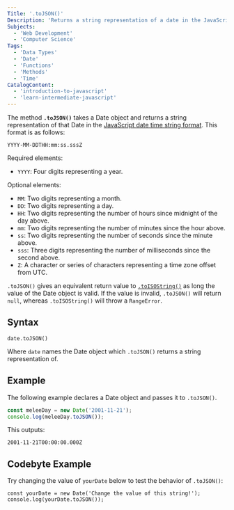 ```yaml
---
Title: '.toJSON()'
Description: 'Returns a string representation of a date in the JavaScript date time string format.'
Subjects:
  - 'Web Development'
  - 'Computer Science'
Tags:
  - 'Data Types'
  - 'Date'
  - 'Functions'
  - 'Methods'
  - 'Time'
CatalogContent:
  - 'introduction-to-javascript'
  - 'learn-intermediate-javascript'
---
```


The method **`.toJSON()`** takes a Date object and returns a string representation of that Date in the [JavaScript date time string format](https://tc39.es/ecma262/multipage/numbers-and-dates.html#sec-date-time-string-format). This format is as follows:

```
YYYY-MM-DDTHH:mm:ss.sssZ
```

Required elements:

- `YYYY`: Four digits representing a year.

Optional elements:

- `MM`: Two digits representing a month.
- `DD`: Two digits representing a day.
- `HH`: Two digits representing the number of hours since midnight of the day above.
- `mm`: Two digits representing the number of minutes since the hour above.
- `ss`: Two digits representing the number of seconds since the minute above.
- `sss`: Three digits representing the number of milliseconds since the second above.
- `Z`: A character or series of characters representing a time zone offset from UTC.

`.toJSON()` gives an equivalent return value to [`.toISOString()`](https://www.codecademy.com/resources/docs/javascript/dates/toISOString) as long the value of the Date object is valid. If the value is invalid, `.toJSON()` will return `null`, whereas `.toISOString()` will throw a `RangeError`.

## Syntax

```pseudo
date.toJSON()
```

Where `date` names the Date object which `.toJSON()` returns a string representation of.

## Example

The following example declares a Date object and passes it to `.toJSON()`.

```js
const meleeDay = new Date('2001-11-21');
console.log(meleeDay.toJSON());
```

This outputs:

```shell
2001-11-21T00:00:00.000Z
```

## Codebyte Example

Try changing the value of `yourDate` below to test the behavior of `.toJSON()`:

```codebyte/javascript
const yourDate = new Date('Change the value of this string!');
console.log(yourDate.toJSON());
```
